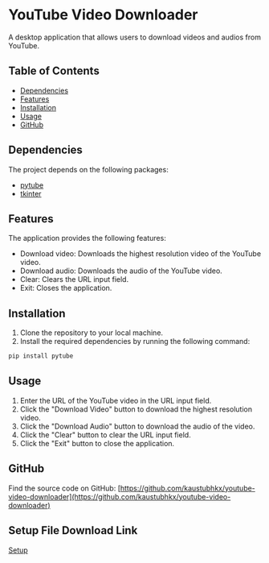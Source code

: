 # YouTube Video Downloader

A desktop application that allows users to download videos and audios from YouTube.

## Table of Contents

- [Dependencies](#dependencies)
- [Features](#features)
- [Installation](#installation)
- [Usage](#usage)
- [GitHub](#github)

## Dependencies

The project depends on the following packages:

- [pytube](https://github.com/pytube/pytube)
- [tkinter](https://docs.python.org/3/library/tkinter.html)

## Features

The application provides the following features:

- Download video: Downloads the highest resolution video of the YouTube video.
- Download audio: Downloads the audio of the YouTube video.
- Clear: Clears the URL input field.
- Exit: Closes the application.

## Installation

1. Clone the repository to your local machine.
2. Install the required dependencies by running the following command:


```bash
pip install pytube
```


## Usage

1. Enter the URL of the YouTube video in the URL input field.
2. Click the "Download Video" button to download the highest resolution video.
3. Click the "Download Audio" button to download the audio of the video.
4. Click the "Clear" button to clear the URL input field.
5. Click the "Exit" button to close the application.


## GitHub

Find the source code on GitHub: [https://github.com/kaustubhkx/youtube-video-downloader](https://github.com/kaustubhkx/youtube-video-downloader)

## Setup File Download Link

[Setup](https://drive.google.com/file/d/1iH2PY1kDAdUHzLlzAqvR6zhoABAhby5T/view?usp=share_link)
